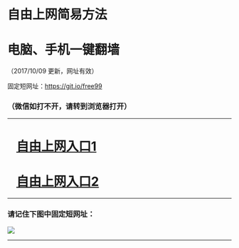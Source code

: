 ﻿# 自由上网简易方法

# 电脑、手机一键翻墙

（2017/10/09 更新，网址有效）

固定短网址：https://git.io/free99

### （微信如打不开，请转到浏览器打开）


***





# &nbsp;&nbsp; <a href="http://ft74011813.fwq-tz-1001.info/fwqtz01.html?t=10090015406 " target="_blank">自由上网入口1</a>
# &nbsp;&nbsp; <a href="http://ft313808531.fwq-tz-1002.info/fwqtz02.html?t=100900129042 " target="_blank">自由上网入口2</a>
***

### 请记住下图中固定短网址：

<img src="https://s3-us-west-2.amazonaws.com/fwq-1001/yjfq-20170905okok.png" /> 


***

